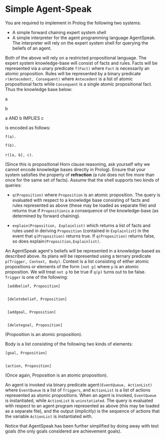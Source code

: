 Simple Agent-Speak
=========================================

You are required to implement in Prolog the following two systems:
   + A simple forward chaining expert system shell
   + A simple interpreter for the agent programming language AgentSpeak. The interpreter will rely on the           expert system shell for querying the beliefs of an agent.
 
Both of the above will rely on a restricted propositional language. The expert system knowledge-base will consist of facts and rules. Facts will be represented via a unary predicate `f(Fact)` where `Fact` is necessarily an atomic proposition. Rules will be represented by a binary predicate `r(Antecedent, Consequent)` where `Antecedent` is a list of atomic propositional facts while `Consequent` is a single atomic propositional fact. Thus the knowledge base below: 


a


b


a AND b IMPLIES c


is encoded as follows: 


`f(a).`


`f(b).`


`r([a, b], c)`.


(Since this is propositional Horn clause reasoning, ask yourself why we cannot encode knowledge bases directly in Prolog). Ensure that your system satisfies the property of **refraction** (a rule does not fire more than once for the same set of facts). Assume that the shell supports two kinds of queries:


   + `q(Proposition)` where `Proposition` is an atomic proposition. The query is evaluated with respect to a      knowledge base consisting of facts and rules represented as above (these may be loaded as separate file)       and returns true if `Propositionis` a consequence of the knowledge-base (as determined by forward              chaining).
    
    
   + `explain(Proposition, Explainlist)` which returns a list of facts and rules used in deriving                 `Proposition` (contained in `Explainlist`) in the event that `q(Proposition)` returns true. If                `q(Proposition)` returns false, so does explain`(Proposition,Explainlist)`.


An AgentSpeak agent's beliefs will be represented in a knowledge-based as described above. Its plans will be represented using a ternary predicate `p(Trigger, Context, Body)`. Context is a list consisting of either atomic propositions or elements of the form `[not p]` where `p` is an atomic proposition. We will treat `not p` to be true if `q(p)` turns out to be false. `Trigger` is one of the following:


     [addbelief, Proposition]
    
    
     [deletebelief, Proposition]
    
    
     [addgoal, Proposition]
    
    
     [deletegoal, Proposition]
    
    
(Proposition is an atomic proposition).    


Body is a list consisting of the following two kinds of elements:


    [goal, Proposition]
    
    
    [action, Proposition]
    
    
(Once again, Proposition is an atomic proposition).    


An agent is invoked via binary predicate agent`(EventQueue, ActionList)` where `EventQueue` is a list of `Triggers`, and `ActionList` is a list of actions represented as atomic propositions. When an agent is invoked, `EventQueue` is instantiated, while `ActionList` is `uninstatiated`. The query is evaluated with respect to an agent program represented as above (this may be loaded as a separate file), and the output (implicitly) is the sequence of actions that the variable `ActionList` is instantiated with. 


Notice that AgentSpeak has been further simplified by doing away with test goals (the only goals considered are achievement goals).
